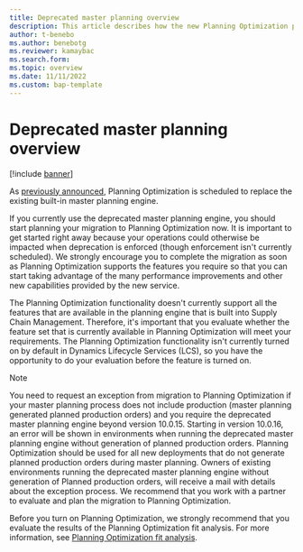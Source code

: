 ```yaml
---
title: Deprecated master planning overview
description: This article describes how the new Planning Optimization planning engine is now replacing the legacy build-in planning engine.
author: t-benebo
ms.author: benebotg
ms.reviewer: kamaybac
ms.search.form:
ms.topic: overview
ms.date: 11/11/2022
ms.custom: bap-template
---
```


# Deprecated master planning overview

[!include [banner](../../includes/banner.md)]

As [previously announced](../get-started/removed-deprecated-features-scm-updates.md#use-of-built-in-supply-chain-management-master-planning-engine-for-distribution-scenarios), Planning Optimization is scheduled to replace the existing built-in master planning engine.

If you currently use the deprecated master planning engine, you should start planning your migration to Planning Optimization now. It is important to get started right away because your operations could otherwise be impacted when deprecation is enforced (though enforcement isn't currently scheduled). We strongly encourage you to complete the migration as soon as Planning Optimization supports the features you require so that you can start taking advantage of the many performance improvements and other new capabilities provided by the new service.

The Planning Optimization functionality doesn't currently support all the features that are available in the planning engine that is built into Supply Chain Management. Therefore, it's important that you evaluate whether the feature set that is currently available in Planning Optimization will meet your requirements. The Planning Optimization functionality isn't currently turned on by default in Dynamics Lifecycle Services (LCS), so you have the opportunity to do your evaluation before the feature is turned on.

> [!NOTE]
> You need to request an exception from migration to Planning Optimization if your master planning process does not include production (master planning generated planned production orders) and you require the deprecated master planning engine beyond version 10.0.15. Starting in version 10.0.16, an error will be shown in environments when running the deprecated master planning engine without generation of planned production orders. Planning Optimization should be used for all new deployments that do not generate planned production orders during master planning. Owners of existing environments running the deprecated master planning engine without generation of Planned production orders, will receive a mail with details about the exception process. We recommend that you work with a partner to evaluate and plan the migration to Planning Optimization.

Before you turn on Planning Optimization, we strongly recommend that you evaluate the results of the Planning Optimization fit analysis. For more information, see [Planning Optimization fit analysis](planning-optimization/planning-optimization-fit-analysis.md).
